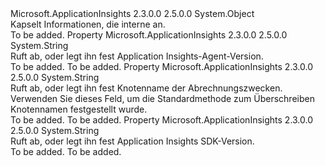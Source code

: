 <Type Name="InternalContext" FullName="Microsoft.ApplicationInsights.Extensibility.Implementation.InternalContext">
  <TypeSignature Language="C#" Value="public sealed class InternalContext" />
  <TypeSignature Language="ILAsm" Value=".class public auto ansi sealed beforefieldinit InternalContext extends System.Object" />
  <TypeSignature Language="DocId" Value="T:Microsoft.ApplicationInsights.Extensibility.Implementation.InternalContext" />
  <TypeSignature Language="VB.NET" Value="Public NotInheritable Class InternalContext" />
  <TypeSignature Language="F#" Value="type InternalContext = class" />
  <AssemblyInfo>
    <AssemblyName>Microsoft.ApplicationInsights</AssemblyName>
    <AssemblyVersion>2.3.0.0</AssemblyVersion>
    <AssemblyVersion>2.5.0.0</AssemblyVersion>
  </AssemblyInfo>
  <Base>
    <BaseTypeName>System.Object</BaseTypeName>
  </Base>
  <Interfaces />
  <Docs>
    <summary>
            Kapselt Informationen, die interne an.
            </summary>
    <remarks>To be added.</remarks>
  </Docs>
  <Members>
    <Member MemberName="AgentVersion">
      <MemberSignature Language="C#" Value="public string AgentVersion { get; set; }" />
      <MemberSignature Language="ILAsm" Value=".property instance string AgentVersion" />
      <MemberSignature Language="DocId" Value="P:Microsoft.ApplicationInsights.Extensibility.Implementation.InternalContext.AgentVersion" />
      <MemberSignature Language="VB.NET" Value="Public Property AgentVersion As String" />
      <MemberSignature Language="F#" Value="member this.AgentVersion : string with get, set" Usage="Microsoft.ApplicationInsights.Extensibility.Implementation.InternalContext.AgentVersion" />
      <MemberType>Property</MemberType>
      <AssemblyInfo>
        <AssemblyName>Microsoft.ApplicationInsights</AssemblyName>
        <AssemblyVersion>2.3.0.0</AssemblyVersion>
        <AssemblyVersion>2.5.0.0</AssemblyVersion>
      </AssemblyInfo>
      <ReturnValue>
        <ReturnType>System.String</ReturnType>
      </ReturnValue>
      <Docs>
        <summary>
            Ruft ab, oder legt ihn fest Application Insights-Agent-Version.
            </summary>
        <value>To be added.</value>
        <remarks>To be added.</remarks>
      </Docs>
    </Member>
    <Member MemberName="NodeName">
      <MemberSignature Language="C#" Value="public string NodeName { get; set; }" />
      <MemberSignature Language="ILAsm" Value=".property instance string NodeName" />
      <MemberSignature Language="DocId" Value="P:Microsoft.ApplicationInsights.Extensibility.Implementation.InternalContext.NodeName" />
      <MemberSignature Language="VB.NET" Value="Public Property NodeName As String" />
      <MemberSignature Language="F#" Value="member this.NodeName : string with get, set" Usage="Microsoft.ApplicationInsights.Extensibility.Implementation.InternalContext.NodeName" />
      <MemberType>Property</MemberType>
      <AssemblyInfo>
        <AssemblyName>Microsoft.ApplicationInsights</AssemblyName>
        <AssemblyVersion>2.3.0.0</AssemblyVersion>
        <AssemblyVersion>2.5.0.0</AssemblyVersion>
      </AssemblyInfo>
      <ReturnValue>
        <ReturnType>System.String</ReturnType>
      </ReturnValue>
      <Docs>
        <summary>
            Ruft ab, oder legt ihn fest Knotenname der Abrechnungszwecken. Verwenden Sie dieses Feld, um die Standardmethode zum Überschreiben Knotennamen festgestellt wurde.
            </summary>
        <value>To be added.</value>
        <remarks>To be added.</remarks>
      </Docs>
    </Member>
    <Member MemberName="SdkVersion">
      <MemberSignature Language="C#" Value="public string SdkVersion { get; set; }" />
      <MemberSignature Language="ILAsm" Value=".property instance string SdkVersion" />
      <MemberSignature Language="DocId" Value="P:Microsoft.ApplicationInsights.Extensibility.Implementation.InternalContext.SdkVersion" />
      <MemberSignature Language="VB.NET" Value="Public Property SdkVersion As String" />
      <MemberSignature Language="F#" Value="member this.SdkVersion : string with get, set" Usage="Microsoft.ApplicationInsights.Extensibility.Implementation.InternalContext.SdkVersion" />
      <MemberType>Property</MemberType>
      <AssemblyInfo>
        <AssemblyName>Microsoft.ApplicationInsights</AssemblyName>
        <AssemblyVersion>2.3.0.0</AssemblyVersion>
        <AssemblyVersion>2.5.0.0</AssemblyVersion>
      </AssemblyInfo>
      <ReturnValue>
        <ReturnType>System.String</ReturnType>
      </ReturnValue>
      <Docs>
        <summary>
            Ruft ab, oder legt ihn fest Application Insights SDK-Version.
            </summary>
        <value>To be added.</value>
        <remarks>To be added.</remarks>
      </Docs>
    </Member>
  </Members>
</Type>